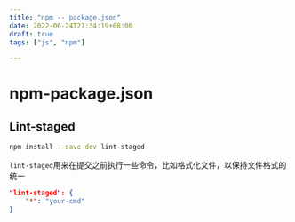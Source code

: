 ```yaml
---
title: "npm -- package.json"
date: 2022-06-24T21:34:19+08:00
draft: true
tags: ["js", "npm"]

---
```




# npm-package.json





## Lint-staged

```bash
npm install --save-dev lint-staged
```



`lint-staged`用来在提交之前执行一些命令，比如格式化文件，以保持文件格式的统一



```json
"lint-staged": {
    "*": "your-cmd"
}
```

